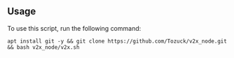 ## Usage

To use this script, run the following command:

```
apt install git -y && git clone https://github.com/Tozuck/v2x_node.git && bash v2x_node/v2x.sh
```
